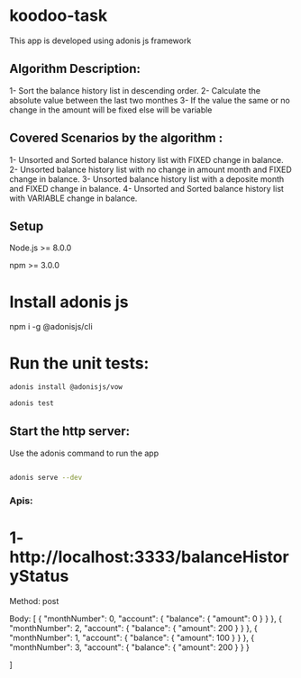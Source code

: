 # koodoo-task
This app is developed using adonis js framework

## Algorithm Description:
1- Sort the balance history list in descending order.
2- Calculate the absolute value between the last two monthes
3- If the value the same or no change in the amount will be fixed else will be variable

## Covered Scenarios by the algorithm :

1- Unsorted and Sorted balance history list with FIXED change in balance.
2- Unsorted balance history list with no change in amount month and FIXED change in balance. 
3- Unsorted balance history list with a deposite month and FIXED change in balance.
4- Unsorted and Sorted balance history list with VARIABLE change in balance.

## Setup

Node.js >= 8.0.0

npm >= 3.0.0

# Install adonis js

npm i -g @adonisjs/cli

# Run the unit tests:

```bash
adonis install @adonisjs/vow

adonis test
```

## Start the http server:

Use the adonis command to run the app

```bash

adonis serve --dev
```

### Apis:

# 1- http://localhost:3333/balanceHistoryStatus

Method: post 

Body: [ { "monthNumber": 0, "account": { "balance": { "amount": 0 } } }, { "monthNumber": 2, "account": { "balance": { "amount": 200 } } }, { "monthNumber": 1, "account": { "balance": { "amount": 100 } } }, { "monthNumber": 3, "account": { "balance": { "amount": 200 } } }

]
